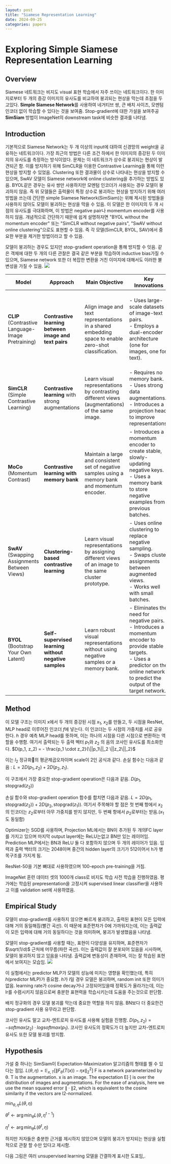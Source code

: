 ```yaml
---
layout: post
title: "Siamese Representation Learning"
date: 2024-09-25
categories: papers
---
```


# Exploring Simple Siamese Representation Learning

## Overview

Siamese 네트워크는 비지도 visual 표현 학습에서 자주 쓰이는 네트워크이다. 한 이미지로부터 두 개의 증강 이미지의 유사도를 비교하여 붕괴되는 현상을 막는데 초점을 두고있다. 
**Simple Siamese Network**를 사용하여 네거티브 쌍, 큰 배치 사이즈, 모멘텀 인코더 없이 학습할 수 있다는 것을 보여줌. Stop-gradient에 대한 가설을 보여주공 **SimSiam** 방법이 ImageNet의 downstream task에 비슷한 결과를 나타냄.


## Introduction
기본적으로 Siamese Network는 두 개 이상의 input에 대하여 신경망의 weight을 공유하는 네트워크이다. 가장 최근의 방법은 다른 조건 하에서 한 이미지의 증강된 두 이미지의 유사도를 측정하는 방식이었다.
문제는 이 네트워크가 상수로 붕괴되는 현상이 발견되곤 함. 이를 방지하기 위해 SimCLR을 이용한 Contrastive Learning을 통해 이런 현상을 방지할 수 있었음.
Clustering 또한 결과물이 상수로 나타내는 현상을 방지할 수 있으며, SwAV 모델이 Siamese network에 online clustering을 추가하는 방법도 있음. BYOL같은 경우는 유사 쌍만 사용하지만 모멘텀 인코더가 사용되는 경우 모델이 붕괴하지 않음.
즉 위 모델들은 출력물이 특정 상수로 붕괴하는 현상을 방지하기 위해 여러 방법을 쓰는데 간단한 simple Siamese Network(SimSiam)는 위해 제시된 방법들을 사용하지 않아도 모델이 붕괴하는 현상을
막을 수 있음. 이 모델은 한 이미지의 두 개 시점의 유사도를 극대화하며, 이 방법은 negative pair나 momemtum encoder를 사용하지 않음.
개념적으로 간단하기 때문에 쉽게 설명하자면 "BYOL without the momentum encoder" 또는 "SimCLR without negative pairs", "SwAV without online clustering"으로도 표현할 수 있음.
즉 각 모델(SimCLR, BYOL, SAV)에서 중요한 부분을 제거한 방법이라고 할 수 있음.

모델이 붕괴하는 경우도 있지만 stop-gradient operation을 통해 방지할 수 잇음. 같은 객체에 대한 두 개의 다른 관찰은 결국 같은 부분을 학습하여 inductive bias가질 수 있으며, Siamese network 또한
더 복잡한 변환을 거친 이미지에 대해서도 이러한 불변성을 가질 수 있음.
![](/images/Siamese/1.png)

| **Model**   | **Approach** | **Main Objective** | **Key Innovations** | **Loss Function** | **Negative Sampling** | **Memory Bank** | **Architectural Features** | **Applications** |
|-------------|--------------|--------------------|---------------------|-------------------|-----------------------|-----------------|----------------------------|------------------|
| **CLIP** (Contrastive Language-Image Pretraining) | **Contrastive learning between image and text pairs** | Align image and text representations in a shared embedding space to enable zero-shot classification. | - Uses large-scale datasets of image-text pairs.<br>- Employs a dual-encoder architecture (one for images, one for text). | Contrastive loss (InfoNCE) between text and image embeddings. | Negative examples are provided by other samples in the batch (softmax across all text-image pairs). | No | Dual encoder: image encoder (e.g., ResNet, Vision Transformer) and text encoder (e.g., Transformer). | Multimodal tasks: image-text matching, zero-shot image classification, text-guided image retrieval. |
| **SimCLR** (Simple Contrastive Learning) | **Contrastive learning** with strong augmentations | Learn visual representations by contrasting different views (augmentations) of the same image. | - Requires no memory bank.<br>- Uses strong data augmentations.<br>- Introduces a projection head to improve representations. | Contrastive loss (InfoNCE) on augmented views of the same image. | Large batch size for creating enough negative examples. | No | Single encoder with projection head (MLP). | Unsupervised pretraining for image classification and other visual tasks. |
| **MoCo** (Momentum Contrast) | **Contrastive learning with memory bank** | Maintain a large and consistent set of negative samples using a memory bank and momentum encoder. | - Introduces a momentum encoder to create stable, slowly-updating negative keys.<br>- Uses a memory bank to store negative examples from previous batches. | Contrastive loss (InfoNCE) | Yes, stored in a dynamic memory bank. | Yes | Two encoders: online encoder and momentum encoder. Memory bank stores negative samples. | Visual representation learning for downstream tasks (image classification, detection). |
| **SwAV** (Swapping Assignments Between Views) | **Clustering-based contrastive learning** | Learn visual representations by assigning different views of an image to the same cluster prototype. | - Uses online clustering to replace negative sampling.<br>- Swaps cluster assignments between augmented views.<br>- Works well with small batches. | Swapped clustering loss: learns consistency between cluster assignments of different views. | No, uses clustering prototypes instead. | No | Encoder with projection head. Cluster assignment mechanism. | Unsupervised learning for image classification, object detection, segmentation. |
| **BYOL** (Bootstrap Your Own Latent) | **Self-supervised learning without negative samples** | Learn robust visual representations without using negative samples or a memory bank. | - Eliminates the need for negative pairs.<br>- Introduces a momentum encoder to provide stable targets.<br>- Uses a predictor on the online network to predict the output of the target network. | Loss that matches the output of the online encoder with the momentum encoder's output (L2 distance). | No | No | Two networks: online network and momentum network. The online network has an additional prediction head. | Unsupervised pretraining for image classification and other downstream visual tasks. |

## Method
이 모델 구조는 이미지 x에서 두 개의 증강된 시점 $x_{1}$, $x_{2}$를 만들고, 두 시점을 ResNet, MLP head로 이루어진 인코더 $f$에
넣는다. 이 인코더는 두 시점의 가중치를 서로 공유한다. $h$ 경우 예측 MLP head를 뜻하며, 이는 하나의 시점을 다른 시점으로 변환하는 역할을 수행함. 여기서 출력되는 두 출력 벡터 $p_{1}$와 $z_2$ 의 음의 코사인 유사도를 최소화한다. 
$D(p_1, z_2) = - \frac{p_1 \cdot z_2}{\||p_1\||_2 \||z_2\||_2}$

이는 $l_{2}$ 정규화의 평균제곱오차이며 scale이 2인 공식과 같다.
손실 함수는 다음과 같음 : $L = 2D(p_1, z_2) + 2D(p_2, z_1)$.

이 구조에서 가장 중요한 stop-gradient operation은 다음과 같음.
$D(p_1, \text{stopgrad}(z_2))$

손실 함수와 stop-gradient operation 함수를 합치면 다음과 같음.
$L = 2D(p_1, \text{stopgrad}(z_2)) + 2D(p_2, \text{stopgrad}(z_1))$.
여기서 주목해야 할 점은 첫 번째 항에서 $x_2$의 인코더는 $z_2$로부터 아무 가중치를 받지 않지만, 두 번째 항에서 $p_2$로부터는 받음.($x_1$도 동일함)

Optimizer는 SGD를 사용하며, Projection ML에서는 BN이 추가된 두 개의FC layer를 가지고 있으며 마지막 output layer에는 ReLU는없고 BN만 있는 레이어임.
Prediction MLP에서는 BN과 ReLU 둘 다 포함하지 않으며 두 개의 레이어가 있음. 입력과 출력 백터의 크기는 2048이며 중간의 hidden layer의 크기가 512이어서 h가 병목구조를 가지게 됨.

ResNet-50을 기본 뼈대로 사용하였으며 100-epoch pre-training을 거침.

ImageNet 훈련 데이터 셋의 1000개 class로 비지도 학습 사전 학습을 진행하였음. 평가에는 학습된 prepresentation을 고정시켜 supervised linear classifier을 사용하고 이를 validation set에 사용하였음.

## Empirical Study
모델이 stop-gradient를 사용하지 않으면 빠르게 붕괴하고, 출력된 표현이 모든 입력에 대해 거의 동일해짐(빨간 곡선). 이 때문에 표준편차가 0에 가까워지는데, 이는 출력값이 모든 입력에 대해 거의 동일하다는 것을 의미하며, 붕괴가 발생했음을 나타냄.

모델이 stop-gradient를 사용할 때는, 표현이 다양성을 유지하며, 표준편차가 $\sqrt(1/d)$ 근처에 머무름(파란 곡선). 이는 출력값이 잘 분포되어 있음을 시사하며, 모델이 붕괴하지 않고 있음을 나타냄. 출력값에 변동성이 존재하며, 이는 잘 학습된 표현에서 보여지는 모습임.
![](/images/Siamese/2.png)

이 실험에서는 predictor MLP가 모델의 성능에 미치는 영향을 확인했는데, 특히 $h$(predictor MLP)가 중요함.
$h$가 $I$일 경우 모델은 붕괴하며, random init 또한 의미가 없음. learning rate가 cosine decay거나 고정되어있을때 정확도가 올라가는데, 이는 lr를 수렴시키지 않음으로써 충분한 표현력을 학습시키는데 도움을 주는것으로 판단함. 

배치 정규화의 경우 모델 붕괴를 막는데 중요한 역할을 하지 않음. BN보다 더 중요한건 stop-gradient 사용 유무라고 판단함. 

코사인 유사도 말고 교차-엔트로피 유사도를 사용해 실험을 진행함. $D(p_1,z_2)=−softmax(z_2)·log softmax(p_1)$. 코사인 유사도의 정확도가 더 높지만 교차-엔트로피 유사도 또한 모델 붕괴를 방지함.

## Hypothesis
가설 중 하나는 SimSiam이 Expectation-Maximization 알고리즘의 형태를 띌 수 있다는 점임. 
$L(\theta, \eta) = \mathbb{E}_{x,T} \left[ \| F_{\theta}(T(x)) - \eta x \|_2^2 \right]$
F is a network parameterized by θ. T is the augmentation. x is an image. The expectation E[·] is over the distribution of images and augmentations. For the ease of analysis, here we use the mean squared error ∥ · ∥2, which is equivalent to the cosine similarity if the vectors are l2-normalized.

$\min_{\theta, \eta} L(\theta, \eta)$

$\theta^t \leftarrow \arg\min_{\theta} L(\theta, \eta^{t-1})$

$\eta^t \leftarrow \arg\min_{\theta} L(\theta^{t}, \eta)$

하지만 저자들은 충분한 근거를 제시하지 않았으며 모델의 붕괴가 방지되는 현상을 실험적으로 관찰 할 수만 있다고 제시함. 

다음 그림은 여러 unsupervised learning 모델을 간결하게 표시한 도표임,. 



